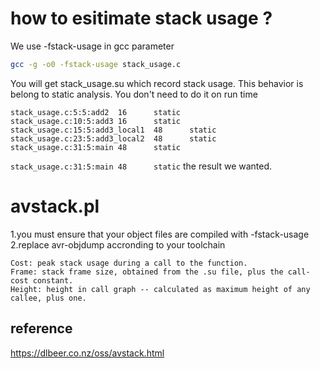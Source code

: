 # how to esitimate stack usage ?
We use -fstack-usage in gcc parameter

```bash
gcc -g -o0 -fstack-usage stack_usage.c
```

You will get stack_usage.su which record stack usage.
This behavior is belong to static analysis.
You don't need to do it on run time

```info
stack_usage.c:5:5:add2  16      static
stack_usage.c:10:5:add3 16      static
stack_usage.c:15:5:add3_local1  48      static
stack_usage.c:23:5:add3_local2  48      static
stack_usage.c:31:5:main 48      static
```

`stack_usage.c:31:5:main 48      static` the result we wanted.


# avstack.pl
1.you must ensure that your object files are compiled with -fstack-usage
2.replace avr-objdump accronding to your toolchain

```info
Cost: peak stack usage during a call to the function.
Frame: stack frame size, obtained from the .su file, plus the call-cost constant.
Height: height in call graph -- calculated as maximum height of any callee, plus one.
```

## reference
https://dlbeer.co.nz/oss/avstack.html




